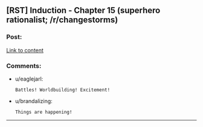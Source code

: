 ## [RST] Induction - Chapter 15 (superhero rationalist; /r/changestorms)

### Post:

[Link to content](https://www.reddit.com/r/changestorms/comments/3v0qmb/chpr_induction_chapter_15/)

### Comments:

- u/eaglejarl:
  ```
  Battles! Worldbuilding! Excitement!
  ```

- u/brandalizing:
  ```
  Things are happening!
  ```

---

